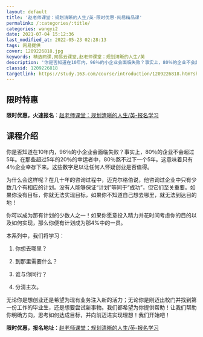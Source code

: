 ```yaml
---
layout: default
title: '赵老师课堂：规划清晰的人生/英-限时优惠-网易精品课'
permalink: /:categories/:title/
categories: wangyi2
date: 2021-07-04 15:12:36
last_modified_at: 2022-05-23 02:28:13
tags: 网易提供
cover: 1209226818.jpg
keywords: 精选网课,网易云课堂,赵老师课堂：规划清晰的人生/英
description: '你是否知道在10年内，96％的小企业会面临失败？事实上，80％的企业不会超过5年。在那些超过5年的20％的幸运者中，80'
classid: 1209226818
targetlink: https://study.163.com/course/introduction/1209226818.htm?share=1&shareId=1025206652&utm_campaign=share&utm_medium=iphoneShare&utm_source=&utm_u=1025206652
---
```


## 限时特惠

**限时优惠，火速报名**：[赵老师课堂：规划清晰的人生/英-报名学习](https://study.163.com/course/introduction/1209226818.htm?share=1&shareId=1025206652&utm_campaign=share&utm_medium=iphoneShare&utm_source=&utm_u=1025206652)

## 课程介绍

你是否知道在10年内，96％的小企业会面临失败？事实上，80％的企业不会超过5年。在那些超过5年的20％的幸运者中，80％熬不过下一个5年。这意味着只有4％企业幸存下来。这些数字足以让任何人怀疑创业是否值得。

为什么会这样呢？在几十年的咨询过程中，迈克尔格伯说，他咨询过企业中只有少数几个有相应的计划。没有人能够保证“计划”等同于“成功”，但它们至关重要。如果你没有目标，你就无法实现目标，如果你不知道自己想去哪里，就无法到达目的地！

你可以成为那有计划的少数人之一！如果你愿意投入精力并花时间考虑你的目的以及如何实现，那么你便有计划成为那4%中的一员。

本系列中，我们将学习：

1. 你想去哪里？

2. 到那里需要什么？

3. 谁与你同行？

4. 分清主次。

无论你是想创业还是希望为现有业务注入新的活力；无论你是刚迈出校门并找到第一份工作的毕业生，还是想要尝试新事物。我们都希望为你提供帮助！让我们帮助你明确方向，思考如何达成目标，并向前迈进实现理想！我们开始吧！

**限时优惠，报名地址**：[赵老师课堂：规划清晰的人生/英-报名学习](https://study.163.com/course/introduction/1209226818.htm?share=1&shareId=1025206652&utm_campaign=share&utm_medium=iphoneShare&utm_source=&utm_u=1025206652)

